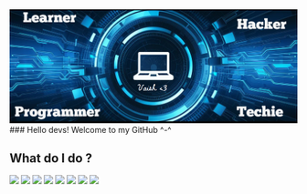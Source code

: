 <img src="./Banner.png">
### Hello devs! Welcome to my GitHub ^-^ 


## What do I do ?
<img src="https://user-images.githubusercontent.com/25181517/192158954-f88b5814-d510-4564-b285-dff7d6400dad.png">
<img src="https://user-images.githubusercontent.com/25181517/183898674-75a4a1b1-f960-4ea9-abcb-637170a00a75.png">
<img src="https://user-images.githubusercontent.com/25181517/183898054-b3d693d4-dafb-4808-a509-bab54cf5de34.png">
<img src="https://user-images.githubusercontent.com/25181517/202896760-337261ed-ee92-4979-84c4-d4b829c7355d.png">
<img src="https://user-images.githubusercontent.com/25181517/189716855-2c69ca7a-5149-4647-936d-780610911353.png">
<img src="https://github-production-user-asset-6210df.s3.amazonaws.com/136815194/265605607-dc393bd9-90b8-40d6-b396-dd9e547890c9.png">
<img src="https://user-images.githubusercontent.com/25181517/117447155-6a868a00-af3d-11eb-9cfe-245df15c9f3f.png">
<img src="https://github-production-user-asset-6210df.s3.amazonaws.com/62091613/261395532-b40892ef-efb8-4b0e-a6b5-d1cfc2f3fc35.png">

